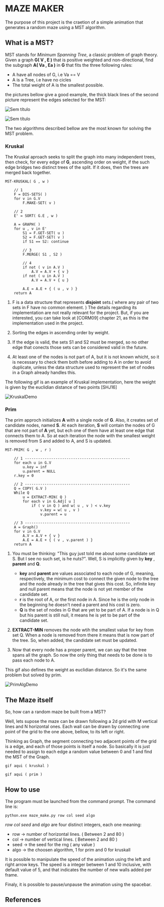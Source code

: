 # MAZE MAKER

The purpose of this project is the craetion of a simple animation that generates a random maze 
using a MST algorithm.

## What is a MST?

MST stands for *Minimum Spanning Tree*, a classic problem of graph theory. Given a graph **G( V , E )**
that is positive weighted and non-directional, find the subgraph **A( Va , Ea )** in **G** that fits the three
following rules:

* A have all nodes of G, i.e Va == V 
* A is a Tree, i.e have no cicles
* The total weight of A is the smallest possible.

the pictures bellow give a good example, the thick black lines of the second picture represent the edges selected for the MST:

![Sem título](https://user-images.githubusercontent.com/36990809/117898447-5de69680-b29b-11eb-9c7c-f801a23eca0d.png)

![Sem título](https://user-images.githubusercontent.com/36990809/117898938-7d31f380-b29c-11eb-962a-4c1210b85b25.png)

The two algorithms described bellow are the most known for solving the MST problem.

### Kruskal

The Kruskal aproach seeks to split the graph into many independent trees, then check,
for every edge of **G**, ascending order on weight, if the such edge bridges two distinct
trees of the split. If it does, then the trees are merged back together.

```
MST-KRUSKAL( G , w )

    // 1
    F = DIS-SETS( )
    for v in G.V
        F.MAKE-SET( v )

    // 2
    E' = SORT( G.E , w )

    A = GRAPH( )
    for u , v in E'
        S1 = F.GET-SET( u )
        S2 = F.GET-SET( v )
        if S1 == S2: continue

        // 3
        F.MERGE( S1 , S2 )
        
        // 4
        if not ( v in A.V )
            A.V = A.V + { v }
        if not ( u in A.V )
            A.V = A.V + { u }
        
        A.E = A.E + { ( u , v ) }
    return A
```

1. F is a data structure that represents **disjoint** sets.( where any pair of two sets in F have no 
common element. ) The details regarding its implementation are not really relevant for the project.
But, if you are interested, you can take look at [CORM09] chapter 21, as this is the implementation
used in the project.

2. Sorting the edges in ascending order by weight.

3. If the edge is valid, the sets S1 and S2 must be merged, so no other edge that conects those sets
can be considered valid in the future.

4. At least one of the nodes is not part of A, but it is not known whicht, so it is necessary to check
them both before adding to A in order to avoid duplicate, unless the data structure used to represent
the set of nodes in a Graph already handles this.

The following gif is an example of Kruskal implementation, here the weight is given by the euclidian
distance of two points [SHJ16]

![KruskalDemo](https://user-images.githubusercontent.com/36990809/118532236-1b9ada80-b71d-11eb-9765-f6d7af927a64.gif)

### Prim

The prim approch initializes **A** with a single node of **G**. Also, it creates 
set of candidate nodes, named **S**. At each iteration, **S** will contain the nodes of G
that are not part of **A** yet, but ech one of them have at least one edge that connects them to
A. So at each iteration the node with the smallest weight is removed from S and added to A, and S
is updated.

```
MST-PRIM( G , w , r )

    // 1 ------------------------------------------------
    for each u in G.V
        u.key = inf
        u.parent = NULL
    r.key = 0

    // 2 ------------------------------------------------
    Q = COPY( G.V )
    While Q
        u = EXTRACT-MIN( Q )
        for each v in G.Adj[ u ]
            if ( v in Q ) and w( u , v ) < v.key
                v.key = w( u , v )
                v.parent = u
    
    // 3 ------------------------------------------------
    A = Graph()
    for v in G.V
        A.V = A.V + { v }
        A.E = A.E + { ( v , v.parent ) }
    return A
```

1. You must be thinking: "This guy just told me about some candidate set S. But I see no such set, is he nuts?". Well, 
S is implicitly given by **key** , **parent** and **Q**.
   - **key** and **parent** are values associated to each node of G, meaning, respectively, the minimum
   cost to connect the given node to the tree and the node already in the tree that gives this cost. So,
   infinite key and null parent means that the node is not yet member of the candidate set.
   - **r** is the root of A, or the first node in A. Since he is the only node in the beginning he doesn't need
   a parent and his cost is zero.
   - **Q** is the set of nodes in G that are yet to be part of A. If a node is in Q but his parent is still null,
   it means he is yet to be part of the candidate set.

2. **EXTRACT-MIN** removes the node wtih the smallest value for key from set Q. When a node is removed from there
it means that is now part of the tree. So, when added, the candidate set must be updated.

3. Now that every node has a proper parent, we can say that the tree spans all the graph. So now the only thing that needs
to be done is to pass each node to A.

This gif also defines the weight as euclidian distance. So it's the same problem but solved by prim.

![PrimAlgDemo](https://user-images.githubusercontent.com/36990809/118532046-ea220f00-b71c-11eb-8046-0815cc350021.gif)

## The Maze itself

So, how can a random maze be built from a MST?

Well, lets supose the maze can be drawn following a 2d grid with M vertical
lines and N horizontal ones. Each wall can be drawn by connecting one point of the grid
to the one above, bellow, to its left or right.

Thinking as Graph, the segment connecting two adjacent points of the grid is a edge, and 
each of those points is itself a node. So basically it is just needed to assign to each edge
a random value between 0 and 1 and find the MST of the Graph.

```
gif aqui ( kruskal )
```

```
gif aqui ( prim )
```

## How to use

The program must be launched from the command prompt. The command line is:
```
python.exe maze_make.py row col seed algo
```

*row* *col* *seed* and *algo* are four distinct integers, each one meaning:
* row -> number of horizontal lines. ( Between 2 and 80 )
* col -> number of vertical lines.   ( Between 2 and 80 )
* seed -> the seed for the rng       ( any value )
* algo -> the choosen algorithm, 1 for prim and 0 for kruskall

It is possible to manipulate the speed of the animation using the left and right arrow
keys. The speed is a integer between 1 and 10 inclusive, with default value of 5, and that indicates
the number of new walls added per frame. 

Finaly, it is possible to pause/unpause the animation using the spacebar.

## References

